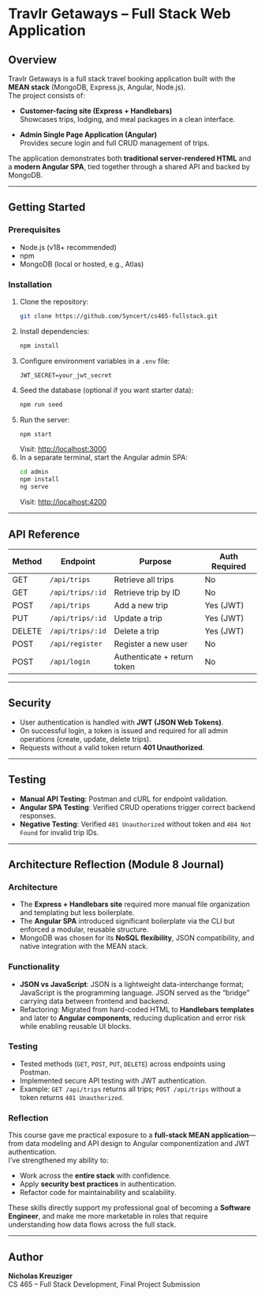 # Travlr Getaways – Full Stack Web Application

## Overview
Travlr Getaways is a full stack travel booking application built with the **MEAN stack** (MongoDB, Express.js, Angular, Node.js).  
The project consists of:

- **Customer-facing site (Express + Handlebars)**  
  Showcases trips, lodging, and meal packages in a clean interface.  

- **Admin Single Page Application (Angular)**  
  Provides secure login and full CRUD management of trips.  

The application demonstrates both **traditional server-rendered HTML** and a **modern Angular SPA**, tied together through a shared API and backed by MongoDB.

---

## Getting Started

### Prerequisites
- Node.js (v18+ recommended)
- npm
- MongoDB (local or hosted, e.g., Atlas)

### Installation
1. Clone the repository:
   ```bash
   git clone https://github.com/Syncert/cs465-fullstack.git
   ```
2. Install dependencies:
   ```bash
   npm install
   ```
3. Configure environment variables in a `.env` file:
   ```env
   JWT_SECRET=your_jwt_secret
   ```
4. Seed the database (optional if you want starter data):
   ```bash
   npm run seed
   ```
5. Run the server:
   ```bash
   npm start
   ```
      Visit: [http://localhost:3000](http://localhost:3000)
6. In a separate terminal, start the Angular admin SPA:
   ```bash
   cd admin
   npm install
   ng serve
   ```
   Visit: [http://localhost:4200](http://localhost:4200)

---

## API Reference

| Method | Endpoint            | Purpose                     | Auth Required |
|--------|---------------------|-----------------------------|---------------|
| GET    | `/api/trips`        | Retrieve all trips          | No            |
| GET    | `/api/trips/:id`    | Retrieve trip by ID         | No            |
| POST   | `/api/trips`        | Add a new trip              | Yes (JWT)     |
| PUT    | `/api/trips/:id`    | Update a trip               | Yes (JWT)     |
| DELETE | `/api/trips/:id`    | Delete a trip               | Yes (JWT)     |
| POST   | `/api/register`     | Register a new user         | No            |
| POST   | `/api/login`        | Authenticate + return token | No            |

---

## Security
- User authentication is handled with **JWT (JSON Web Tokens)**.  
- On successful login, a token is issued and required for all admin operations (create, update, delete trips).  
- Requests without a valid token return **401 Unauthorized**.

---

## Testing
- **Manual API Testing**: Postman and cURL for endpoint validation.  
- **Angular SPA Testing**: Verified CRUD operations trigger correct backend responses.  
- **Negative Testing**: Verified `401 Unauthorized` without token and `404 Not Found` for invalid trip IDs.  

---

## Architecture Reflection (Module 8 Journal)

### Architecture
- The **Express + Handlebars site** required more manual file organization and templating but less boilerplate.  
- The **Angular SPA** introduced significant boilerplate via the CLI but enforced a modular, reusable structure.  
- MongoDB was chosen for its **NoSQL flexibility**, JSON compatibility, and native integration with the MEAN stack.

### Functionality
- **JSON vs JavaScript**: JSON is a lightweight data-interchange format; JavaScript is the programming language. JSON served as the “bridge” carrying data between frontend and backend.  
- Refactoring: Migrated from hard-coded HTML to **Handlebars templates** and later to **Angular components**, reducing duplication and error risk while enabling reusable UI blocks.

### Testing
- Tested methods (`GET`, `POST`, `PUT`, `DELETE`) across endpoints using Postman.  
- Implemented secure API testing with JWT authentication.  
- Example: `GET /api/trips` returns all trips; `POST /api/trips` without a token returns `401 Unauthorized`.

### Reflection
This course gave me practical exposure to a **full-stack MEAN application**—from data modeling and API design to Angular componentization and JWT authentication.  
I’ve strengthened my ability to:
- Work across the **entire stack** with confidence.  
- Apply **security best practices** in authentication.  
- Refactor code for maintainability and scalability.  

These skills directly support my professional goal of becoming a **Software Engineer**, and make me more marketable in roles that require understanding how data flows across the full stack.

---

## Author
**Nicholas Kreuziger**  
CS 465 – Full Stack Development, Final Project Submission
